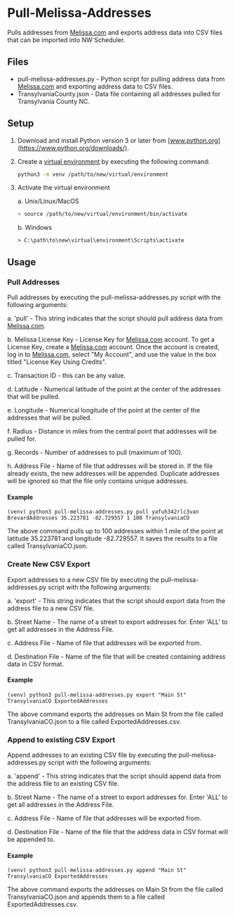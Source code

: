 # Pull-Melissa-Addresses

Pulls addresses from [Melissa.com](melissa.com) and exports address data into CSV files that can be imported into NW Scheduler.

## Files
- pull-melissa-addresses.py - Python script for pulling address data from [Melissa.com](https://melissa.com) and exporting address data to CSV files.
- TransylvaniaCounty.json - Data file containing all addresses pulled for Transylvania County NC.

## Setup

1. Download and install Python version 3 or later from [www.python.org](https://www.python.org/downloads/).
2. Create a [virtual environment](https://docs.python.org/3/library/venv.html) by executing the following command:
    ```bash
    python3 -m venv /path/to/new/virtual/environment
    ```
3. Activate the virtual environment

    a. Unix/Linux/MacOS

    ```bash
    > source /path/to/new/virtual/environment/bin/activate
    ```
    b. Windows

    ```> C:\path\to\new\virtual\environment\Scripts\activate```

## Usage

### Pull Addresses
Pull addresses by executing the pull-melissa-addresses.py script with the following arguments:

  a. 'pull' - This string indicates that the script should pull address data from [Melissa.com](https://melissa.com).

  b. Melissa License Key - License Key for [Melissa.com](https://melissa.com) account. To get a License Key, create a [Melissa.com](https://melissa.com) account. Once the account is created, log in to [Melissa.com](https://melissa.com), select "My Account", and use the value in the box titled "License Key Using Credits".

  c. Transaction ID - this can be any value.

  d. Latitude - Numerical latitude of the point at the center of the addresses that will be pulled.

  e. Longitude - Numerical longitude of the point at the center of the addresses that will be pulled.

  f. Radius - Distance in miles from the central point that addresses will be pulled for.

  g. Records - Number of addresses to pull (maximum of 100).

  h. Address File - Name of file that addresses will be stored in. If the file already exists, the new addresses will be appended. Duplicate addresses will be ignored so that the file only contains unique addresses.

#### Example
```(venv) python3 pull-melissa-addresses.py pull yafuh342rlc3van BrevardAddresses 35.223781 -82.729557 1 100 TransylvaniaCO```

The above command pulls up to 100 addresses within 1 mile of the point at latitude 35.223781 and longitude -82.729557. It saves the results to a file called TransylvaniaCO.json.

### Create New CSV Export
Export addresses to a new CSV file by executing the pull-melissa-addresses.py script with the following arguments:

  a. 'export' - This string indicates that the script should export data from the address file to a new CSV file.

  b. Street Name - The name of a street to export addresses for. Enter 'ALL' to get all addresses in the Address File.

  c. Address File - Name of file that addresses will be exported from.

  d. Destination File - Name of the file that will be created containing address data in CSV format.

#### Example
```(venv) python3 pull-melissa-addresses.py export "Main St" TransylvaniaCO ExportedAddresses```

The above command exports the addresses on Main St from the file called TransylvaniaCO.json to a file called ExportedAddresses.csv.

### Append to existing CSV Export
Append addresses to an existing CSV file by executing the pull-melissa-addresses.py script with the following arguments:

  a. 'append' - This string indicates that the script should append data from the address file to an existing CSV file.

  b. Street Name - The name of a street to export addresses for. Enter 'ALL' to get all addresses in the Address File.

  c. Address File - Name of file that addresses will be exported from.

  d. Destination File - Name of the file that the address data in CSV format will be appended to.

#### Example
```(venv) python3 pull-melissa-addresses.py append "Main St" TransylvaniaCO ExportedAddresses```

The above command exports the addresses on Main St from the file called TransylvaniaCO.json and appends them to a file called ExportedAddresses.csv.
